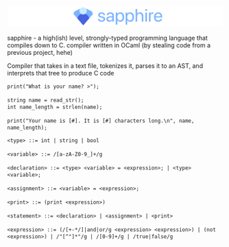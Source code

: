 ![Banner with the Sapphire programming language logo](banner.png)

sapphire - a high(ish) level, strongly-typed programming language that compiles down to C. compiler written in OCaml (by stealing code from a previous project, hehe)

Compiler that takes in a text file, tokenizes it, parses it to an AST, and interprets that tree to produce C code

```
print("What is your name? >");

string name = read_str();
int name_length = strlen(name);

print("Your name is [#]. It is [#] characters long.\n", name, name_length);
```

```
<type> ::= int | string | bool

<variable> ::= /[a-zA-Z0-9_]+/g

<declaration> ::= <type> <variable> = <expression>; | <type> <variable>;

<assignment> ::= <variable> = <expression>;

<print> ::= (print <expression>)

<statement> ::= <declaration> | <assignment> | <print>

<expression> ::= (/[+-*/]|and|or/g <expression> <expression>) | (not <expression>) | /"[^"]*"/g | /[0-9]+/g | /true|false/g
```
